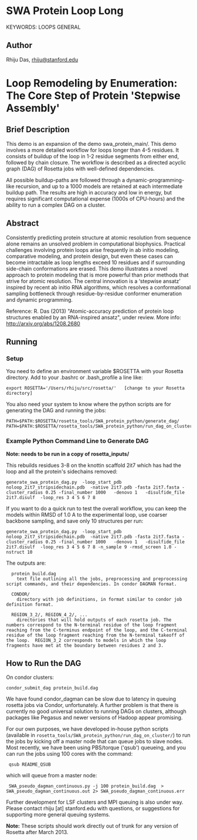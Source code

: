 # SWA Protein Loop Long
KEYWORDS: LOOPS GENERAL
## Author
Rhiju Das, rhiju@stanford.edu

# Loop Remodeling by Enumeration: The Core Step of Protein 'Stepwise Assembly'

## Brief Description

This demo is an expansion of the demo swa_protein_main/. This demo involves a more detailed workflow for loops longer than 4-5 residues. It consists of buildup of the loop in 1-2 residue segments from either end, followed by chain closure. The workflow is described as a directed acyclic graph (DAG) of Rosetta jobs with well-defined dependencies.

All possible buildup-paths are followed through a dynamic-programming-like recursion, and up to a 1000 models are retained at each intermediate buildup path. The results are high in accuracy and low in energy, but requires significant computational expense (1000s of CPU-hours) and the ability to run a complex DAG on a cluster.

## Abstract

Consistently predicting protein structure at atomic resolution from sequence alone remains an unsolved problem in computational biophysics. Practical challenges involving protein loops arise frequently in ab initio modeling, comparative modeling, and protein design, but even these cases can become intractable as loop lengths exceed 10 residues and if surrounding side-chain conformations are erased. This demo illustrates a novel approach to protein modeling that is more powerful than prior methods that strive for atomic resolution. The central innovation is a ‘stepwise ansatz’ inspired by recent ab initio RNA algorithms, which resolves a conformational sampling bottleneck through residue-by-residue conformer enumeration and dynamic programming.


Reference: R. Das (2013) "Atomic-accuracy prediction of protein loop structures enabled by an RNA-inspired ansatz", under review.
More info: http://arxiv.org/abs/1208.2680

## Running

### Setup
You need to define an environment variable $ROSETTA with your Rosetta directory. Add to your .bashrc or .bash_profile a line like:

```
export ROSETTA='/Users/rhiju/src/rosetta/'   [change to your Rosetta directory]
```
 
You also need your system to know where the python scripts are for generating the DAG and running the jobs:

```
PATH=$PATH:$ROSETTA/rosetta_tools/SWA_protein_python/generate_dag/
PATH=$PATH:$ROSETTA/rosetta_tools/SWA_protein_python/run_dag_on_cluster/
```

### Example Python Command Line to Generate DAG
**Note: needs to be run in a copy of rosetta_inputs/**

This rebuilds residues 3-8 on the knottin scaffold 2it7 which has had the loop and all the protein's sidechains removed:

```
generate_swa_protein_dag.py  -loop_start_pdb noloop_2it7_stripsidechain.pdb  -native 2it7.pdb -fasta 2it7.fasta -cluster_radius 0.25 -final_number 1000   -denovo 1   -disulfide_file 2it7.disulf  -loop_res 3 4 5 6 7 8
```

If you want to do a quick run to test the overall workflow, you can keep the models within RMSD of 1.0 A to the experimental loop, use coarser backbone sampling, and save only 10 structures per run:

```
generate_swa_protein_dag.py  -loop_start_pdb noloop_2it7_stripsidechain.pdb  -native 2it7.pdb -fasta 2it7.fasta -cluster_radius 0.25 -final_number 1000   -denovo 1   -disulfide_file 2it7.disulf  -loop_res 3 4 5 6 7 8 -n_sample 9 -rmsd_screen 1.0 -nstruct 10
``` 

The outputs are:

```
  protein_build.dag
    text file outlining all the jobs, preprocessing and preprocessing script commands, and their dependencies. In condor DAGMAN format.

  CONDOR/
    directory with job definitions, in format similar to condor job definition format.

  REGION_3_2/, REGION_4_2/, ...
    directories that will hold outputs of each rosetta job. The numbers correspond to the N-terminal residue of the loop fragment reaching from the C-terminus endpoint of the loop, and the C-terminal residue of the loop fragment reaching from the N-terminal takeoff of the loop.  REGION_3_2 corresponds to models in which the loop fragments have met at the boundary between residues 2 and 3.
```

## How to Run the DAG

On condor clusters:

```
condor_submit_dag protein_build.dag
```

We have found condor_dagman can be slow due to latency in queuing rosetta jobs via Condor, unfortunately. A further problem is that there is currently no good universal solution to running DAGs on clusters, although packages like Pegasus and newer versions of Hadoop appear promising. 

For our own purposes, we have developed in-house python scripts (available in `rosetta_tools/SWA_protein_python/run_dag_on_cluster/`) to run the jobs by kicking off a master node that can queue jobs to slave nodes. Most recently, we have been using PBS/torque ('qsub') queueing, and you can run the jobs using 100 cores with the command:

```
 qsub README_QSUB 
```

which will queue from a master node:

```
 SWA_pseudo_dagman_continuous.py -j 100 protein_build.dag  > SWA_pseudo_dagman_continuous.out 2> SWA_pseudo_dagman_continuous.err
```

Further development for LSF clusters and MPI queuing is also under way. Please contact rhiju [at] stanford.edu with questions, or suggestions for supporting more general queuing systems.

**Note:** These scripts should work directly out of trunk for any version of Rosetta after March 2013.


